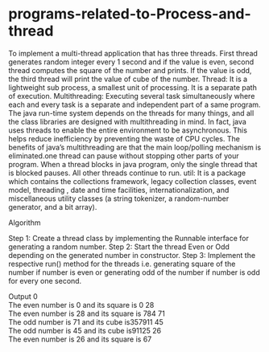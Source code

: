 # programs-related-to-Process-and-thread

To implement a multi-thread application that has three threads. First thread generates random  integer every 1 second and if the value is even, second thread computes the square of the number  and prints. If the value is odd, the third thread will print the value of cube of the number. Thread: It is a lightweight sub process, a smallest unit of processing. It is a separate path of  execution. 
Multithreading: Executing several task simultaneously where each and every task is a separate  and independent part of a same program. 
The java run-time system depends on the threads for many things, and all the class libraries are  designed with multithreading in mind. In fact, java uses threads to enable the entire environment  to be asynchronous. This helps reduce inefficiency by preventing the waste of CPU cycles. The benefits of java’s multithreading are that the main loop/polling mechanism is eliminated.one  thread can pause without stopping other parts of your program. When a thread blocks in java  program, only the single thread that is blocked pauses. All other threads continue to run. util: It is a package which contains the collections framework, legacy collection classes, event  model, threading , date and time facilities, internationalization, and miscellaneous utility classes  (a string tokenizer, a random-number generator, and a bit array). 

Algorithm

Step 1: Create a thread class by implementing the Runnable interface for generating a random  number. 
Step 2: Start the thread Even or Odd depending on the generated number in constructor. Step 3: Implement the respective run() method for the threads i.e. generating square of the number  if number is even or generating odd of the number if number is odd for every one second.

Output 
0  
The even number is 0 and its square is 0  28  
The even number is 28 and its square is 784  71  
The odd number is 71 and its cube is357911  45  
The odd number is 45 and its cube is91125  26  
The even number is 26 and its square is 67
